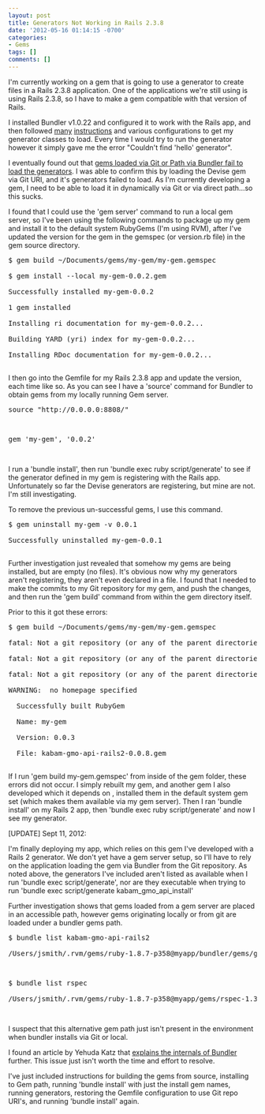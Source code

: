 ```yaml
---
layout: post
title: Generators Not Working in Rails 2.3.8
date: '2012-05-16 01:14:15 -0700'
categories:
- Gems
tags: []
comments: []
---
```

<p>I'm currently working on a gem that is going to use a generator to create files in a Rails 2.3.8 application. One of the applications we're still using is using Rails 2.3.8, so I have to make a gem compatible with that version of Rails.</p>
<p>I installed Bundler v1.0.22 and configured it to work with the Rails app, and then followed <a href="http://blog.wyeworks.com/2010/9/23/creating-your-own-generators-on-rails-2-3" target="_blank">many</a> <a href="http://www.allenwei.cn/the-missing-guide-of-rails-2-generator-part-1/" target="_blank">instructions</a> and various configurations to get my generator classes to load. Every time I would try to run the generator however it simply gave me the error "Couldn't find 'hello' generator".</p>
<p>I eventually found out that <a href="https://github.com/carlhuda/bundler/issues/210" target="_blank">gems loaded via Git or Path via Bundler fail to load the generators</a>. I was able to confirm this by loading the Devise gem via Git URI, and it's generators failed to load. As I'm currently developing a gem, I need to be able to load it in dynamically via Git or via direct path...so this sucks.</p>
<p>I found that I could use the 'gem server' command to run a local gem server, so I've been using the following commands to package up my gem and install it to the default system RubyGems (I'm using RVM), after I've updated the version for the gem in the gemspec (or version.rb file) in the gem source directory.</p>
<pre class="brush:shell">
$ gem build ~/Documents/gems/my-gem/my-gem.gemspec<br />
$ gem install --local my-gem-0.0.2.gem<br />
Successfully installed my-gem-0.0.2<br />
1 gem installed<br />
Installing ri documentation for my-gem-0.0.2...<br />
Building YARD (yri) index for my-gem-0.0.2...<br />
Installing RDoc documentation for my-gem-0.0.2...<br />
</pre></p>
<p>I then go into the Gemfile for my Rails 2.3.8 app and update the version, each time like so. As you can see I have a 'source' command for Bundler to obtain gems from my locally running Gem server.</p>
<pre class="brush:rails">
source "http://0.0.0.0:8808/"</p>
<p>gem 'my-gem', '0.0.2'<br />
</pre></p>
<p>I run a 'bundle install', then run 'bundle exec ruby script/generate' to see if the generator defined in my gem is registering with the Rails app. Unfortunately so far the Devise generators are registering, but mine are not. I'm still investigating.</p>
<p>To remove the previous un-successful gems, I use this command.</p>
<pre class="brush:shell">
$ gem uninstall my-gem -v 0.0.1<br />
Successfully uninstalled my-gem-0.0.1<br />
</pre></p>
<p>Further investigation just revealed that somehow my gems are being installed, but are empty (no files). It's obvious now why my generators aren't registering, they aren't even declared in a file. I found that I needed to make the commits to my Git repository for my gem, and push the changes, and then run the 'gem build' command from within the gem directory itself. </p>
<p>Prior to this it got these errors:</p>
<pre class="brush:shell">
$ gem build ~/Documents/gems/my-gem/my-gem.gemspec<br />
fatal: Not a git repository (or any of the parent directories): .git<br />
fatal: Not a git repository (or any of the parent directories): .git<br />
fatal: Not a git repository (or any of the parent directories): .git<br />
WARNING:  no homepage specified<br />
  Successfully built RubyGem<br />
  Name: my-gem<br />
  Version: 0.0.3<br />
  File: kabam-gmo-api-rails2-0.0.8.gem<br />
</pre></p>
<p>If I run 'gem build my-gem.gemspec' from inside of the gem folder, these errors did not occur. I simply rebuilt my gem, and another gem I also developed which it depends on , installed them in the default system gem set (which makes them available via my gem server). Then I ran 'bundle install' on my Rails 2 app, then 'bundle exec ruby script/generate' and now I see my generator.</p>
<p>[UPDATE] Sept 11, 2012:</p>
<p>I'm finally deploying my app, which relies on this gem I've developed with a Rails 2 generator. We don't yet have a gem server setup, so I'll have to rely on the application loading the gem via Bundler from the Git repository. As noted above, the generators I've included aren't listed as available when I run 'bundle exec script/generate', nor are they executable when trying to run 'bundle exec script/generate kabam_gmo_api_install'</p>
<p>Further investigation shows that gems loaded from a gem server are placed in an accessible path, however gems originating locally or from git are loaded under a bundler gems path.</p>
<pre class="brush:shell">
$ bundle list kabam-gmo-api-rails2<br />
/Users/jsmith/.rvm/gems/ruby-1.8.7-p358@myapp/bundler/gems/gmo-api-rails2-7296b5229c7c</p>
<p>$ bundle list rspec<br />
/Users/jsmith/.rvm/gems/ruby-1.8.7-p358@myapp/gems/rspec-1.3.2<br />
</pre></p>
<p>I suspect that this alternative gem path just isn't present in the environment when bundler installs via Git or local.</p>
<p>I found an article by Yehuda Katz that <a href="http://yehudakatz.com/2010/04/12/some-of-the-problems-bundler-solves/" target="_blank">explains the internals of Bundler</a> further. This issue just isn't worth the time and effort to resolve. </p>
<p>I've just included instructions for building the gems from source, installing to Gem path, running 'bundle install' with just the install gem names, running generators, restoring the Gemfile configuration to use Git repo URI's, and running 'bundle install' again.</p>
